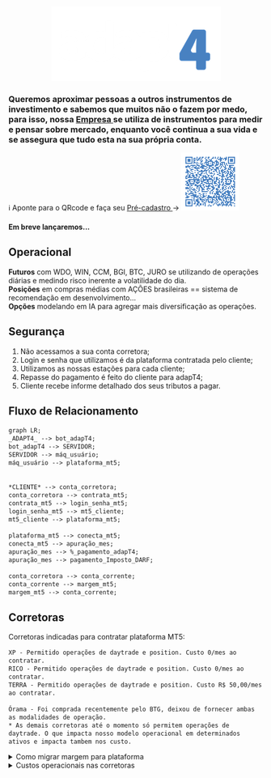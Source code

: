 <p align="center">
<img   src="LOGO-ADAPT4-HORIZONTAL-BRANCO - reduzido.png"
  alt="QRcode" /> </p>
  
  <h3>  Queremos aproximar pessoas a outros instrumentos de investimento e sabemos que muitos não o fazem por medo, para isso, nossa <a href="http://www.adapt4.com.br"> Empresa </a> se utiliza de instrumentos para medir e pensar sobre mercado, enquanto você continua a sua vida e se assegura que tudo esta na sua própria conta. </h3>
  
</h1>

 ℹ️ Aponte para o QRcode e faça seu <a href="https://docs.google.com/forms/d/1Z5kRrNm_CM8c7UKUxviqJqp9t9NPqXJSKko6WeKixgY/preview"> Pré-cadastro </a> → 
<img
  src="qrcode_git.png"
  alt="QRcode" /> <h4> Em breve lançaremos...</h4>


<h2> Operacional </h2>
<div> <strong>Futuros</strong> com WDO, WIN, CCM, BGI, BTC, JURO se utilizando de operações diárias e medindo risco inerente a volatilidade do dia. </div>
<div> <strong>Posições</strong> em compras médias com AÇÕES brasileiras == sistema de recomendação em desenvolvimento... </div>
<div> <strong>Opções</strong> modelando em IA para agregar mais diversificação as operações. </div>
</h3>

<h2> Segurança </h2>
  <ol>
    <li> Não acessamos a sua conta corretora; </li>
    <li> Login e senha que utilizamos é da plataforma contratada pelo cliente; </li>
    <li> Utilizamos as nossas estações para cada cliente; </li>
    <li> Repasse do pagamento é feito do cliente para adapT4; </li>
    <li> Cliente recebe informe detalhado dos seus tributos a pagar. </li>   
  </ol>  
<h2>

</h2>

<h2> Fluxo de Relacionamento </h2>

```mermaid
graph LR;
_ADAPT4_ --> bot_adapT4;
bot_adapT4 --> SERVIDOR;
SERVIDOR --> máq_usuário;
máq_usuário --> plataforma_mt5;


*CLIENTE* --> conta_corretora;
conta_corretora --> contrata_mt5;
contrata_mt5 --> login_senha_mt5;
login_senha_mt5 --> mt5_cliente;
mt5_cliente --> plataforma_mt5;

plataforma_mt5 --> conecta_mt5;
conecta_mt5 --> apuração_mes;
apuração_mes --> %_pagamento_adapT4;
apuração_mes --> pagamento_Imposto_DARF;

conta_corretora --> conta_corrente;
conta_corrente --> margem_mt5;
margem_mt5 --> conta_corrente;

```
</details>

<h2> Corretoras </h2>
    Corretoras indicadas para contratar plataforma MT5:
    
    XP - Permitido operações de daytrade e position. Custo 0/mes ao contratar.
    RICO - Permitido operações de daytrade e position. Custo 0/mes ao contratar.
    TERRA - Permitido operações de daytrade e position. Custo R$ 50,00/mes ao contratar.
    
    Órama - Foi comprada recentemente pelo BTG, deixou de fornecer ambas as modalidades de operação.
    * As demais corretoras até o momento só permitem operações de daytrade. O que impacta nosso modelo operacional em determinados ativos e impacta tambem nos custo.

<details>
     <summary> Como migrar margem para plataforma </summary>
    
```

```
</details>

<details>
     <summary> Custos operacionais nas corretoras </summary>
    
```

```
</details>
